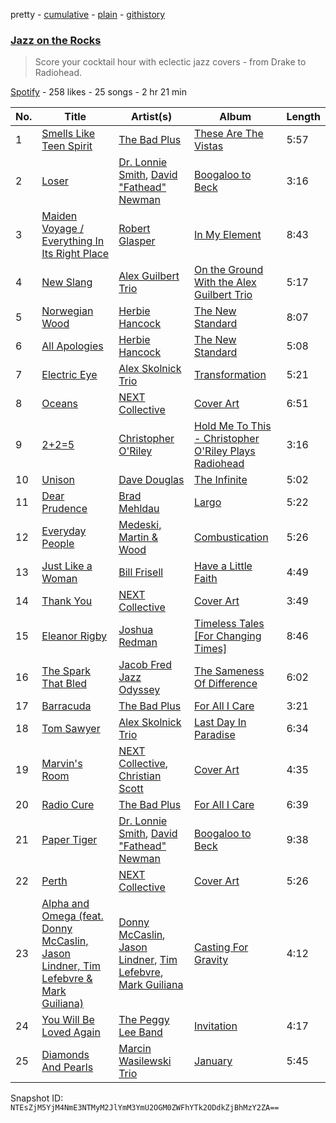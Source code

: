 pretty - [cumulative](/playlists/cumulative/6juf9A1KL8naPZFa2YngsM.md) - [plain](/playlists/plain/6juf9A1KL8naPZFa2YngsM) - [githistory](https://github.githistory.xyz/mackorone/spotify-playlist-archive/blob/main/playlists/plain/6juf9A1KL8naPZFa2YngsM)

### [Jazz on the Rocks](https://open.spotify.com/playlist/6juf9A1KL8naPZFa2YngsM)

> Score your cocktail hour with eclectic jazz covers \- from Drake to Radiohead.

[Spotify](https://open.spotify.com/user/spotify) - 258 likes - 25 songs - 2 hr 21 min

| No. | Title | Artist(s) | Album | Length |
|---|---|---|---|---|
| 1 | [Smells Like Teen Spirit](https://open.spotify.com/track/6RoModa3txoHpxBtJMwnv2) | [The Bad Plus](https://open.spotify.com/artist/5qOfTfMzTj2dvvpWKzIFk6) | [These Are The Vistas](https://open.spotify.com/album/3iVI9khuzGp8ohGEJLUi6Q) | 5:57 |
| 2 | [Loser](https://open.spotify.com/track/0lUUoFhb6ulRwl2EEmFvKf) | [Dr\. Lonnie Smith](https://open.spotify.com/artist/1ZpPJRe9erwiWi548SKVyn), [David "Fathead" Newman](https://open.spotify.com/artist/5OPNYwuIto3q4ac46rIIZC) | [Boogaloo to Beck](https://open.spotify.com/album/5kyJQJqRYP2TlCtvwprAkf) | 3:16 |
| 3 | [Maiden Voyage / Everything In Its Right Place](https://open.spotify.com/track/0jyXW8hxeIzX4QwznqVT0E) | [Robert Glasper](https://open.spotify.com/artist/5cM1PvItlR21WUyBnsdMcn) | [In My Element](https://open.spotify.com/album/7M4DuL9Z6JqcNapcOUTPNS) | 8:43 |
| 4 | [New Slang](https://open.spotify.com/track/68fACc0QXx6B43agA2EQ6X) | [Alex Guilbert Trio](https://open.spotify.com/artist/6lpeTZ5BR731GlouwrHY3n) | [On the Ground With the Alex Guilbert Trio](https://open.spotify.com/album/1nw5UJVa0soJTPa0pi5Tek) | 5:17 |
| 5 | [Norwegian Wood](https://open.spotify.com/track/4sHqA2YvJiPsOQbP63LtbW) | [Herbie Hancock](https://open.spotify.com/artist/2ZvrvbQNrHKwjT7qfGFFUW) | [The New Standard](https://open.spotify.com/album/1eyEiGNcBUytqA9OgU0dSp) | 8:07 |
| 6 | [All Apologies](https://open.spotify.com/track/3xA8CCfAh4d81VtPIZA9xK) | [Herbie Hancock](https://open.spotify.com/artist/2ZvrvbQNrHKwjT7qfGFFUW) | [The New Standard](https://open.spotify.com/album/1eyEiGNcBUytqA9OgU0dSp) | 5:08 |
| 7 | [Electric Eye](https://open.spotify.com/track/2x4sJOJGqnv2BohyZM0n7a) | [Alex Skolnick Trio](https://open.spotify.com/artist/5oCKnvreEcSDVSVgYXbZX4) | [Transformation](https://open.spotify.com/album/6KzkLUpVEvkCaeAONG0Ixs) | 5:21 |
| 8 | [Oceans](https://open.spotify.com/track/09b990ioQfWzdjjOzzP8JR) | [NEXT Collective](https://open.spotify.com/artist/5gPRG5WCvpC26dNz3FsjiB) | [Cover Art](https://open.spotify.com/album/0Fg3DVSBocIzxeibNva9ZM) | 6:51 |
| 9 | [2+2=5](https://open.spotify.com/track/122prnK6M1FrzsamleiWyL) | [Christopher O'Riley](https://open.spotify.com/artist/70sTS2TfD7x40e01or0h2I) | [Hold Me To This \- Christopher O'Riley Plays Radiohead](https://open.spotify.com/album/3JOS4so1j6zkueSlT2q5R0) | 3:16 |
| 10 | [Unison](https://open.spotify.com/track/2mvWYHKmMf5uXcfDBIPots) | [Dave Douglas](https://open.spotify.com/artist/3SQrLX0O6RbBjmSIkwCgJb) | [The Infinite](https://open.spotify.com/album/6pp3txA4BD0zSbB1Mzrh8e) | 5:02 |
| 11 | [Dear Prudence](https://open.spotify.com/track/0wjfTfh7VSiE6Jatrfuz7U) | [Brad Mehldau](https://open.spotify.com/artist/2vI9KFm0fwSfPrpEgOeIbq) | [Largo](https://open.spotify.com/album/7i4wN3UGvFhr663Hpjgscx) | 5:22 |
| 12 | [Everyday People](https://open.spotify.com/track/6iAMvOEe8utnjY1iz5nf6A) | [Medeski, Martin & Wood](https://open.spotify.com/artist/2Hg4SUNDuIn8xIidz9GxFw) | [Combustication](https://open.spotify.com/album/409EgDFqusiF1kmmm3NBzN) | 5:26 |
| 13 | [Just Like a Woman](https://open.spotify.com/track/5mbM2UTqajXsf4aslVVKka) | [Bill Frisell](https://open.spotify.com/artist/3SONlwqLIP2GtaMh9pLYe5) | [Have a Little Faith](https://open.spotify.com/album/6oMlklL1QnJFf0gBw1VZix) | 4:49 |
| 14 | [Thank You](https://open.spotify.com/track/5wUSAXsnPZie65CxKl7i2w) | [NEXT Collective](https://open.spotify.com/artist/5gPRG5WCvpC26dNz3FsjiB) | [Cover Art](https://open.spotify.com/album/0Fg3DVSBocIzxeibNva9ZM) | 3:49 |
| 15 | [Eleanor Rigby](https://open.spotify.com/track/4q5KE7ma9YYDNg18K3KKyU) | [Joshua Redman](https://open.spotify.com/artist/3uaHfXYx9Fh4HjqMbrWn5S) | [Timeless Tales \[For Changing Times\]](https://open.spotify.com/album/0yioztetjswvCXmqn91t0s) | 8:46 |
| 16 | [The Spark That Bled](https://open.spotify.com/track/4Yb6MlwjmhUeDdRpWAlljO) | [Jacob Fred Jazz Odyssey](https://open.spotify.com/artist/0Ol6j669eSIMiClmrydbyx) | [The Sameness Of Difference](https://open.spotify.com/album/5UehDYehFqrCFXYjfErD7F) | 6:02 |
| 17 | [Barracuda](https://open.spotify.com/track/77iB5tZdSg2LJabUtzKyaS) | [The Bad Plus](https://open.spotify.com/artist/5qOfTfMzTj2dvvpWKzIFk6) | [For All I Care](https://open.spotify.com/album/3CGYqqKu94N6TBohkL35OV) | 3:21 |
| 18 | [Tom Sawyer](https://open.spotify.com/track/7780jqSvhrI9HGZIaGZJfX) | [Alex Skolnick Trio](https://open.spotify.com/artist/5oCKnvreEcSDVSVgYXbZX4) | [Last Day In Paradise](https://open.spotify.com/album/2s8FbWHSHhcUjVKmcDD5wu) | 6:34 |
| 19 | [Marvin's Room](https://open.spotify.com/track/1gqmBnflqtlG7FPuX7YLRQ) | [NEXT Collective](https://open.spotify.com/artist/5gPRG5WCvpC26dNz3FsjiB), [Christian Scott](https://open.spotify.com/artist/5O96jqCUfrTJcS06REFtmX) | [Cover Art](https://open.spotify.com/album/0Fg3DVSBocIzxeibNva9ZM) | 4:35 |
| 20 | [Radio Cure](https://open.spotify.com/track/3iM3KVTYajqqdXwGzRfwV4) | [The Bad Plus](https://open.spotify.com/artist/5qOfTfMzTj2dvvpWKzIFk6) | [For All I Care](https://open.spotify.com/album/3CGYqqKu94N6TBohkL35OV) | 6:39 |
| 21 | [Paper Tiger](https://open.spotify.com/track/0QPQZx5r1Lbb83HcmpTOl6) | [Dr\. Lonnie Smith](https://open.spotify.com/artist/1ZpPJRe9erwiWi548SKVyn), [David "Fathead" Newman](https://open.spotify.com/artist/5OPNYwuIto3q4ac46rIIZC) | [Boogaloo to Beck](https://open.spotify.com/album/5kyJQJqRYP2TlCtvwprAkf) | 9:38 |
| 22 | [Perth](https://open.spotify.com/track/3bsZFr3VvH6EhvmGtdezBP) | [NEXT Collective](https://open.spotify.com/artist/5gPRG5WCvpC26dNz3FsjiB) | [Cover Art](https://open.spotify.com/album/0Fg3DVSBocIzxeibNva9ZM) | 5:26 |
| 23 | [Alpha and Omega \(feat\. Donny McCaslin, Jason Lindner, Tim Lefebvre & Mark Guiliana\)](https://open.spotify.com/track/6Ii9YNIFXPoO6yeoP13VqT) | [Donny McCaslin](https://open.spotify.com/artist/1CS1JV6wZUIf5hbsWoiH1M), [Jason Lindner](https://open.spotify.com/artist/7IyxbbSUjUQVIembL68zvy), [Tim Lefebvre](https://open.spotify.com/artist/0f92BXRSv36fG7o3QxCQ38), [Mark Guiliana](https://open.spotify.com/artist/798TUNb6IfpsZzMkkzVGu1) | [Casting For Gravity](https://open.spotify.com/album/55hCIHAndPwfVM9mWivwEV) | 4:12 |
| 24 | [You Will Be Loved Again](https://open.spotify.com/track/1WPgIbYONt8j7804FMVyka) | [The Peggy Lee Band](https://open.spotify.com/artist/1hlImRLr5wgG7I8nPQ0ZnE) | [Invitation](https://open.spotify.com/album/6FAkbfW9fMwzR6hWCGDA7r) | 4:17 |
| 25 | [Diamonds And Pearls](https://open.spotify.com/track/5IZ9bSLdTQlh3bFevTcnnl) | [Marcin Wasilewski Trio](https://open.spotify.com/artist/2UGL8QDKTSVXMqZqQR8DRL) | [January](https://open.spotify.com/album/5nizuls1o8fJQ0S5xR3WZM) | 5:45 |

Snapshot ID: `NTEsZjM5YjM4NmE3NTMyM2JlYmM3YmU2OGM0ZWFhYTk2ODdkZjBhMzY2ZA==`